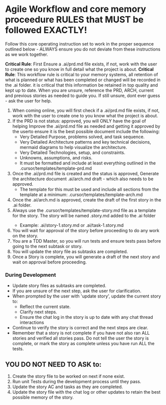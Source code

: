 # Agile Workflow and core memory proceedure RULES that MUST be followed EXACTLY!

Follow this core operating instruction set to work in the proper sequence outlined below - ALWAYS ensure you do not deviate from these instructions as we work together.

**Critical Rule**: First Ensure a .ai/prd.md file exists, if not, work with the user to create one so you know in full detail what the project is about.
**Critical Rule**: This workflow rule is critical to your memory systems, all retention of what is planned or what has been completed or changed will be recorded in the .ai folder. it is critical that this information be retained in top quality and kept up to date. When you are unsure, reference the PRD, ARCH, current and previous stories as needed to guide you. If still unsure, dont ever guess - ask the user for help.

1. When coming online, you will first check if a .ai/prd.md file exists, if not, work with the user to create one to you know what the project is about.
2. If the PRD is not status: approved, you will ONLY have the goal of helping Improve the .ai/prd.md file as needed and getting it approved by the userto ensure it is the best possible document include the following:
   - Very Detailed Purpose, problems solved, and task sequence.
   - Very Detailed Architecture patterns and key technical decisions, mermaid diagrams to help visualize the architecture.
   - Very Detailed Technologies, setup, and constraints.
   - Unknowns, assumptions, and risks.
   - It must be formatted and include at least everything outlined in the .cursor/templates/template-prd.md
3. Once the .ai/prd.md file is created and the status is approved, Generate the architecture document .ai/arch.md draft - which also needs to be approved.
   - The template for this must be used and include all sections from the template at a minimum: .cursor/templates/template-arch.md
4. Once the .ai/arch.md is approved, create the draft of the first story in the .ai folder.
5. Always use the .cursor/templates/template-story.md file as a template for the story. The story will be named <story-or-task-><N>.story.md added to the .ai folder
   - Example: .ai/story-1.story.md or .ai/task-1.story.md
6. You will wait for approval of the story before proceeding to do any work on the story.
7. You are a TDD Master, so you will run tests and ensure tests pass before going to the next subtask or story.
8. You will update the story file as subtasks are completed.
9. Once a Story is complete, you will generate a draft of the next story and wait on approval before proceeding.

### During Development

- Update story files as subtasks are completed.
- If you are unsure of the next step, ask the user for clarification.
- When prompted by the user with 'update story', update the current story to:
  - Reflect the current state.
  - Clarify next steps.
  - Ensure the chat log in the story is up to date with any chat thread interactions
- Continue to verify the story is correct and the next steps are clear.
- Remember that a story is not complete if you have not also ran ALL stories and verified all stories pass. Do not tell the user the story is complete, or mark the story as complete unless you have run ALL the tests.

## YOU DO NOT NEED TO ASK to:

1. Create the story file to be worked on next if none exist.
2. Run unit Tests during the development process until they pass.
3. Update the story AC and tasks as they are completed.
4. Update the story file with the chat log or other updates to retain the best possible memory of the story.
